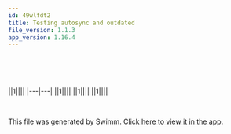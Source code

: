 ```yaml
---
id: 49wlfdt2
title: Testing autosync and outdated
file_version: 1.1.3
app_version: 1.16.4
---
```


<br/>

<br/>

<br/>

||1||||
|---|---|
||1||||
||1||||
||1||||

<br/>

This file was generated by Swimm. [Click here to view it in the app](https://app.swimm.io/repos/Z2l0aHViJTNBJTNBcGFuZGFzJTNBJTNBbmFkYXYtc3dpbW0=/docs/49wlfdt2).
